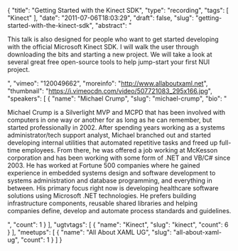 {
  "title": "Getting Started with the Kinect SDK",
  "type": "recording",
  "tags": [
    "Kinect"
  ],
  "date": "2011-07-06T18:03:29",
  "draft": false,
  "slug": "getting-started-with-the-kinect-sdk",
  "abstract": "<p>This talk is also designed for people who want to get started developing with the official Microsoft Kinect SDK. I will walk the user through downloading the bits and starting a new project. We will take a look at several great free open-source tools to help jump-start your first NUI project.</p>",
  "vimeo": "120049662",
  "moreinfo": "http://www.allaboutxaml.net",
  "thumbnail": "https://i.vimeocdn.com/video/507721083_295x166.jpg",
  "speakers": [
    {
      "name": "Michael Crump",
      "slug": "michael-crump",
      "bio": "<p>Michael Crump is a Silverlight MVP and MCPD that has been involved with computers in one way or another for as long as he can remember, but started professionally in 2002. After spending years working as a systems administrator/tech support analyst, Michael branched out and started developing internal utilities that automated repetitive tasks and freed up full-time employees. From there, he was offered a job working at McKesson corporation and has been working with some form of .NET and VB/C# since 2003. He has worked at Fortune 500 companies where he gained experience in embedded systems design and software development to systems administration and database programming, and everything in between. His primary focus right now is developing healthcare software solutions using Microsoft .NET technologies. He prefers building infrastructure components, reusable shared libraries and helping companies define, develop and automate process standards and guidelines.</p>",
      "count": 1
    }
  ],
  "ugtvtags": [
    {
      "name": "Kinect",
      "slug": "kinect",
      "count": 6
    }
  ],
  "meetups": [
    {
      "name": "All About XAML UG",
      "slug": "all-about-xaml-ug",
      "count": 1
    }
  ]
}
